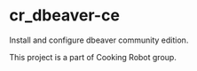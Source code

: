 # cr_dbeaver-ce

Install and configure dbeaver community edition.

This project is a part of Cooking Robot group.
